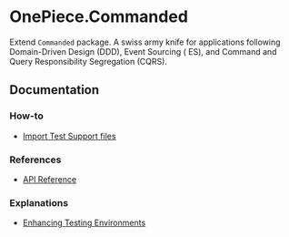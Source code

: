 # OnePiece.Commanded

Extend `Commanded` package. A swiss army knife for applications following Domain-Driven Design (DDD), Event Sourcing (
ES), and Command and Query Responsibility Segregation (CQRS).

## Documentation

### How-to

- [Import Test Support files](./docs/how-to/import-test-support-files.md)

### References

- [API Reference](api-reference.html)

### Explanations

- [Enhancing Testing Environments](./docs/explanations/enhancing-testing-environments.md)
